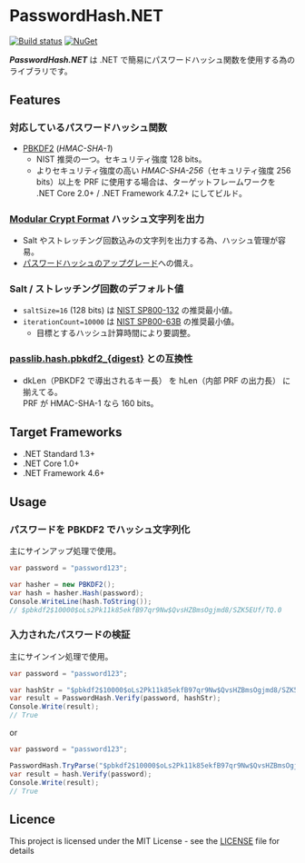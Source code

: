 # PasswordHash.NET
[![Build status](https://ci.appveyor.com/api/projects/status/m2x9hbs8a7yoqv84/branch/master?svg=true)](https://ci.appveyor.com/project/inasync/passwordhash-net/branch/master)
[![NuGet](https://img.shields.io/nuget/v/PasswordHash.NET.svg)](https://www.nuget.org/packages/PasswordHash.NET/)

***PasswordHash.NET*** は .NET で簡易にパスワードハッシュ関数を使用する為のライブラリです。


## Features
### 対応しているパスワードハッシュ関数
- [PBKDF2](https://en.wikipedia.org/wiki/PBKDF2) (*HMAC-SHA-1*)
	- NIST 推奨の一つ。セキュリティ強度 128 bits。
	- よりセキュリティ強度の高い *HMAC-SHA-256*（セキュリティ強度 256 bits）以上を PRF に使用する場合は、ターゲットフレームワークを .NET Core 2.0+ / .NET Framework 4.7.2+ にしてビルド。

### [Modular Crypt Format](http://passlib.readthedocs.io/en/stable/modular_crypt_format.html) ハッシュ文字列を出力
- Salt やストレッチング回数込みの文字列を出力する為、ハッシュ管理が容易。
- [パスワードハッシュのアップグレード](https://www.owasp.org/index.php/Password_Storage_Cheat_Sheet#Upgrading_your_existing_password_hashing_solution)への備え。

### Salt / ストレッチング回数のデフォルト値
- `saltSize=16` (128 bits) は [NIST SP800-132](https://nvlpubs.nist.gov/nistpubs/Legacy/SP/nistspecialpublication800-132.pdf) の推奨最小値。
- `iterationCount=10000` は [NIST SP800-63B](https://pages.nist.gov/800-63-3/sp800-63b.html#sec5) の推奨最小値。
	- 目標とするハッシュ計算時間により要調整。

### [passlib.hash.pbkdf2_{digest}](http://passlib.readthedocs.io/en/stable/lib/passlib.hash.pbkdf2_digest.html) との互換性
- dkLen（PBKDF2 で導出されるキー長） を hLen（内部 PRF の出力長） に揃えてる。  
PRF が HMAC-SHA-1 なら 160 bits。


## Target Frameworks
- .NET Standard 1.3+
- .NET Core 1.0+
- .NET Framework 4.6+


## Usage
### パスワードを PBKDF2 でハッシュ文字列化
主にサインアップ処理で使用。
```cs
var password = "password123";

var hasher = new PBKDF2();
var hash = hasher.Hash(password);
Console.WriteLine(hash.ToString());
// $pbkdf2$10000$oLs2Pk11k85ekfB97qr9Nw$QvsHZBmsOgjmd8/SZK5EUf/TQ.0
```

### 入力されたパスワードの検証
主にサインイン処理で使用。
```cs
var password = "password123";

var hashStr = "$pbkdf2$10000$oLs2Pk11k85ekfB97qr9Nw$QvsHZBmsOgjmd8/SZK5EUf/TQ.0";
var result = PasswordHash.Verify(password, hashStr);
Console.Write(result);
// True
```
or
```cs
var password = "password123";

PasswordHash.TryParse("$pbkdf2$10000$oLs2Pk11k85ekfB97qr9Nw$QvsHZBmsOgjmd8/SZK5EUf/TQ.0", out var hash);
var result = hash.Verify(password);
Console.Write(result);
// True
```


## Licence
This project is licensed under the MIT License - see the [LICENSE](LICENSE) file for details

